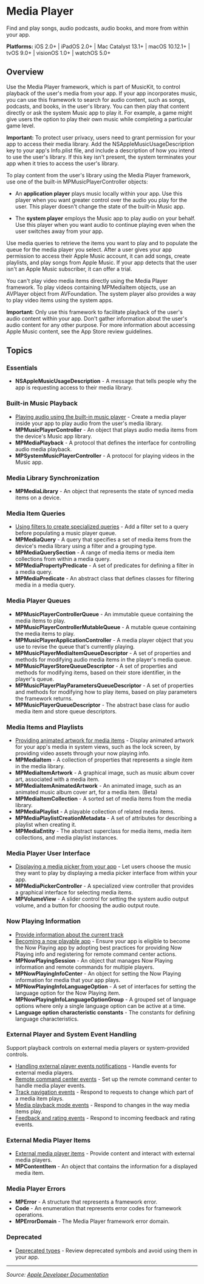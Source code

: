 # Media Player

Find and play songs, audio podcasts, audio books, and more from within your app.

**Platforms:** iOS 2.0+ | iPadOS 2.0+ | Mac Catalyst 13.1+ | macOS 10.12.1+ | tvOS 9.0+ | visionOS 1.0+ | watchOS 5.0+

## Overview

Use the Media Player framework, which is part of MusicKit, to control playback of the user's media from your app. If your app incorporates music, you can use this framework to search for audio content, such as songs, podcasts, and books, in the user's library. You can then play that content directly or ask the system Music app to play it. For example, a game might give users the option to play their own music while completing a particular game level.

**Important:** To protect user privacy, users need to grant permission for your app to access their media library. Add the NSAppleMusicUsageDescription key to your app's Info.plist file, and include a description of how you intend to use the user's library. If this key isn't present, the system terminates your app when it tries to access the user's library.

To play content from the user's library using the Media Player framework, use one of the built-in MPMusicPlayerController objects:

- An **application player** plays music locally within your app. Use this player when you want greater control over the audio you play for the user. This player doesn't change the state of the built-in Music app.

- The **system player** employs the Music app to play audio on your behalf. Use this player when you want audio to continue playing even when the user switches away from your app.

Use media queries to retrieve the items you want to play and to populate the queue for the media player you select. After a user gives your app permission to access their Apple Music account, it can add songs, create playlists, and play songs from Apple Music. If your app detects that the user isn't an Apple Music subscriber, it can offer a trial.

You can't play video media items directly using the Media Player framework. To play videos containing MPMediaItem objects, use an AVPlayer object from AVFoundation. The system player also provides a way to play video items using the system apps.

**Important:** Only use this framework to facilitate playback of the user's audio content within your app. Don't gather information about the user's audio content for any other purpose. For more information about accessing Apple Music content, see the App Store review guidelines.

## Topics

### Essentials
- **NSAppleMusicUsageDescription** - A message that tells people why the app is requesting access to their media library.

### Built-in Music Playback
- [Playing audio using the built-in music player](https://developer.apple.com/documentation/mediaplayer/playing_audio_using_the_built-in_music_player) - Create a media player inside your app to play audio from the user's media library.
- **MPMusicPlayerController** - An object that plays audio media items from the device's Music app library.
- **MPMediaPlayback** - A protocol that defines the interface for controlling audio media playback.
- **MPSystemMusicPlayerController** - A protocol for playing videos in the Music app.

### Media Library Synchronization
- **MPMediaLibrary** - An object that represents the state of synced media items on a device.

### Media Item Queries
- [Using filters to create specialized queries](https://developer.apple.com/documentation/mediaplayer/using_filters_to_create_specialized_queries) - Add a filter set to a query before populating a music player queue.
- **MPMediaQuery** - A query that specifies a set of media items from the device's media library using a filter and a grouping type.
- **MPMediaQuerySection** - A range of media items or media item collections from within a media query.
- **MPMediaPropertyPredicate** - A set of predicates for defining a filter in a media query.
- **MPMediaPredicate** - An abstract class that defines classes for filtering media in a media query.

### Media Player Queues
- **MPMusicPlayerControllerQueue** - An immutable queue containing the media items to play.
- **MPMusicPlayerControllerMutableQueue** - A mutable queue containing the media items to play.
- **MPMusicPlayerApplicationController** - A media player object that you use to revise the queue that's currently playing.
- **MPMusicPlayerMediaItemQueueDescriptor** - A set of properties and methods for modifying audio media items in the player's media queue.
- **MPMusicPlayerStoreQueueDescriptor** - A set of properties and methods for modifying items, based on their store identifier, in the player's queue.
- **MPMusicPlayerPlayParametersQueueDescriptor** - A set of properties and methods for modifying how to play items, based on play parameters the framework returns.
- **MPMusicPlayerQueueDescriptor** - The abstract base class for audio media item and store queue descriptors.

### Media Items and Playlists
- [Providing animated artwork for media items](https://developer.apple.com/documentation/mediaplayer/providing_animated_artwork_for_media_items) - Display animated artwork for your app's media in system views, such as the lock screen, by providing video assets through your now playing info.
- **MPMediaItem** - A collection of properties that represents a single item in the media library.
- **MPMediaItemArtwork** - A graphical image, such as music album cover art, associated with a media item.
- **MPMediaItemAnimatedArtwork** - An animated image, such as an animated music album cover art, for a media item. (Beta)
- **MPMediaItemCollection** - A sorted set of media items from the media library.
- **MPMediaPlaylist** - A playable collection of related media items.
- **MPMediaPlaylistCreationMetadata** - A set of attributes for describing a playlist when creating it.
- **MPMediaEntity** - The abstract superclass for media items, media item collections, and media playlist instances.

### Media Player User Interface
- [Displaying a media picker from your app](https://developer.apple.com/documentation/mediaplayer/displaying_a_media_picker_from_your_app) - Let users choose the music they want to play by displaying a media picker interface from within your app.
- **MPMediaPickerController** - A specialized view controller that provides a graphical interface for selecting media items.
- **MPVolumeView** - A slider control for setting the system audio output volume, and a button for choosing the audio output route.

### Now Playing Information
- [Provide information about the current track](https://developer.apple.com/documentation/mediaplayer/now_playing_information)
- [Becoming a now playable app](https://developer.apple.com/documentation/mediaplayer/becoming_a_now_playable_app) - Ensure your app is eligible to become the Now Playing app by adopting best practices for providing Now Playing info and registering for remote command center actions.
- **MPNowPlayingSession** - An object that manages Now Playing information and remote commands for multiple players.
- **MPNowPlayingInfoCenter** - An object for setting the Now Playing information for media that your app plays.
- **MPNowPlayingInfoLanguageOption** - A set of interfaces for setting the language option for the Now Playing item.
- **MPNowPlayingInfoLanguageOptionGroup** - A grouped set of language options where only a single language option can be active at a time.
- **Language option characteristic constants** - The constants for defining language characteristics.

### External Player and System Event Handling
Support playback controls on external media players or system-provided controls.
- [Handling external player events notifications](https://developer.apple.com/documentation/mediaplayer/handling_external_player_events_notifications) - Handle events for external media players.
- [Remote command center events](https://developer.apple.com/documentation/mediaplayer/remote_command_center_events) - Set up the remote command center to handle media player events.
- [Track navigation events](https://developer.apple.com/documentation/mediaplayer/track_navigation_events) - Respond to requests to change which part of a media item plays.
- [Media playback mode events](https://developer.apple.com/documentation/mediaplayer/media_playback_mode_events) - Respond to changes in the way media items play.
- [Feedback and rating events](https://developer.apple.com/documentation/mediaplayer/feedback_and_rating_events) - Respond to incoming feedback and rating events.

### External Media Player Items
- [External media player items](https://developer.apple.com/documentation/mediaplayer/external_media_player_items) - Provide content and interact with external media players.
- **MPContentItem** - An object that contains the information for a displayed media item.

### Media Player Errors
- **MPError** - A structure that represents a framework error.
- **Code** - An enumeration that represents error codes for framework operations.
- **MPErrorDomain** - The Media Player framework error domain.

### Deprecated
- [Deprecated types](https://developer.apple.com/documentation/mediaplayer/deprecated_types) - Review deprecated symbols and avoid using them in your app.

---

*Source: [Apple Developer Documentation](https://developer.apple.com/documentation/MediaPlayer)*